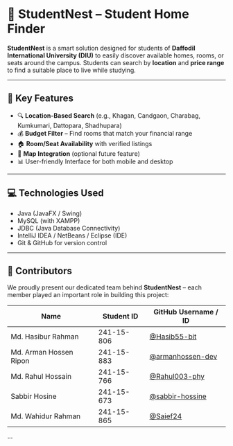 # 🏡 StudentNest – Student Home Finder

**StudentNest** is a smart solution designed for students of **Daffodil International University (DIU)** to easily discover available homes, rooms, or seats around the campus. Students can search by **location** and **price range** to find a suitable place to live while studying.

---

## 🌟 Key Features

- 🔍 **Location-Based Search** (e.g., Khagan, Candgaon, Charabag, Kumkumari, Dattopara, Shadhupara)
- 💰 **Budget Filter** – Find rooms that match your financial range
- 🏠 **Room/Seat Availability** with verified listings
- 📍 **Map Integration** (optional future feature)
- 📊 User-friendly Interface for both mobile and desktop

---

## 💻 Technologies Used

- Java (JavaFX / Swing)
- MySQL (with XAMPP)
- JDBC (Java Database Connectivity)
- IntelliJ IDEA / NetBeans / Eclipse (IDE)
- Git & GitHub for version control

---

## 👥 Contributors

We proudly present our dedicated team behind **StudentNest** – each member played an important role in building this project:

| Name                    | Student ID    | GitHub Username / ID            |
|-------------------------|---------------|----------------------------------|
| Md. Hasibur Rahman      | 241-15-806    | [@Hasib55-bit](https://github.com/Hasib55-bit) |
| Md. Arman Hossen Ripon  | 241-15-883    | [@armanhossen-dev](https://github.com/armanhossen-dev) |
| Md. Rahul Hossain       | 241-15-766    | [@Rahul003-phy](https://github.com/Rahul003-phy) |
| Sabbir Hosine           | 241-15-673    | [@sabbir-hossine](https://github.com/sabbir-hossine) |
| Md. Wahidur Rahman      | 241-15-865    | [@Saief24](https://github.com/Saief24) |

--
